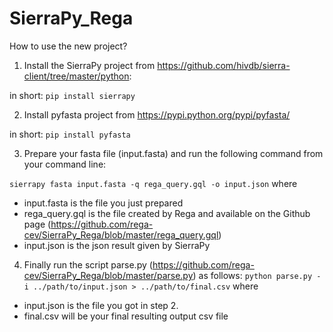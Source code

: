 # SierraPy_Rega

How to use the new project?

1. Install the SierraPy project from https://github.com/hivdb/sierra-client/tree/master/python: 

in short: 
```pip install sierrapy```

2. Install pyfasta project from https://pypi.python.org/pypi/pyfasta/

in short:
```pip install pyfasta```

3. Prepare your fasta file (input.fasta) and run the following command from your command line: 

```sierrapy fasta input.fasta -q rega_query.gql -o input.json```
where 
  * input.fasta is the file you just prepared
  * rega_query.gql is the file created by Rega and available on the Github page (https://github.com/rega-cev/SierraPy_Rega/blob/master/rega_query.gql)
  * input.json is the json result given by SierraPy

4. Finally run the script parse.py (https://github.com/rega-cev/SierraPy_Rega/blob/master/parse.py) as follows:
```python parse.py -i ../path/to/input.json > ../path/to/final.csv```
where 
  * input.json is the file you got in step 2.
  * final.csv will be your final resulting output csv file
